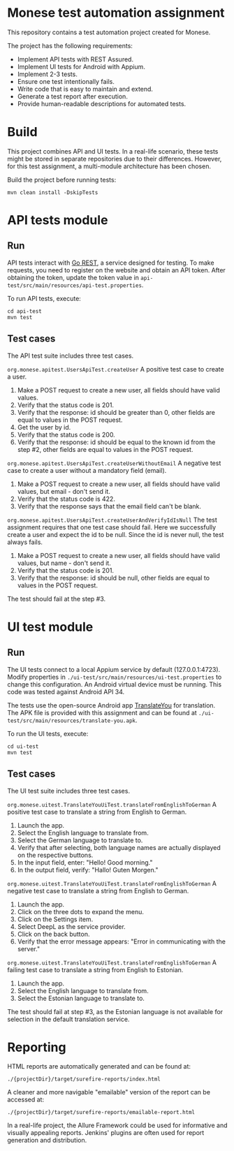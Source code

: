 # Monese test automation assignment

This repository contains a test automation project created for Monese.

The project has the following requirements:

* Implement API tests with REST Assured.
* Implement UI tests for Android with Appium.
* Implement 2-3 tests.
* Ensure one test intentionally fails.
* Write code that is easy to maintain and extend.
* Generate a test report after execution.
* Provide human-readable descriptions for automated tests.

# Build

This project combines API and UI tests. In a real-life scenario, these tests might be stored in separate repositories
due to their differences. However, for this test assignment, a multi-module architecture has been chosen.

Build the project before running tests:

`mvn clean install -DskipTests`

# API tests module

## Run

API tests interact with [Go REST](https://gorest.co.in/), a service designed for testing. To make requests, you need to
register on the website and obtain an API token. After obtaining the token, update the token value in
`api-test/src/main/resources/api-test.properties`.

To run API tests, execute:

```shell
cd api-test
mvn test
```

## Test cases

The API test suite includes three test cases.

`org.monese.apitest.UsersApiTest.createUser`
A positive test case to create a user.

1. Make a POST request to create a new user, all fields should have valid values.
2. Verify that the status code is 201.
3. Verify that the response: id should be greater than 0, other fields are equal to values in the POST request.
4. Get the user by id.
5. Verify that the status code is 200.
6. Verify that the response: id should be equal to the known id from the step #2, other fields are equal to values in
   the
   POST request.

`org.monese.apitest.UsersApiTest.createUserWithoutEmail`
A negative test case to create a user without a mandatory field (email).

1. Make a POST request to create a new user, all fields should have valid values, but email - don't send it.
2. Verify that the status code is 422.
3. Verify that the response says that the email field can't be blank.

`org.monese.apitest.UsersApiTest.createUserAndVerifyIdIsNull`
The test assignment requires that one test case should fail. Here we successfully create a user and expect the id to
be null. Since the id is never null, the test always fails.

1. Make a POST request to create a new user, all fields should have valid values, but name - don't send it.
2. Verify that the status code is 201.
3. Verify that the response: id should be null, other fields are equal to values in the POST request.

The test should fail at the step #3.

# UI test module

## Run

The UI tests connect to a local Appium service by default (127.0.0.1:4723). Modify properties in
`./ui-test/src/main/resources/ui-test.properties` to change this configuration. An Android virtual device must be
running. This code was tested against Android API 34.

The tests use the open-source Android app [TranslateYou](https://github.com/you-apps/TranslateYou/) for translation. The
APK file is provided with this assignment and can be found at `./ui-test/src/main/resources/translate-you.apk`.

To run the UI tests, execute:

```shell
cd ui-test
mvn test
```

## Test cases

The UI test suite includes three test cases.

`org.monese.uitest.TranslateYouUiTest.translateFromEnglishToGerman`
A positive test case to translate a string from English to German.

1. Launch the app.
2. Select the English language to translate from.
3. Select the German language to translate to.
4. Verify that after selecting, both language names are actually displayed on the respective buttons.
5. In the input field, enter: "Hello! Good morning."
6. In the output field, verify: "Hallo! Guten Morgen."

`org.monese.uitest.TranslateYouUiTest.translateFromEnglishToGerman`
A negative test case to translate a string from English to German.

1. Launch the app.
2. Click on the three dots to expand the menu.
3. Click on the Settings item.
4. Select DeepL as the service provider.
5. Click on the back button.
6. Verify that the error message appears: "Error in communicating with the server."

`org.monese.uitest.TranslateYouUiTest.translateFromEnglishToGerman`
A failing test case to translate a string from English to Estonian.

1. Launch the app.
2. Select the English language to translate from.
3. Select the Estonian language to translate to.

The test should fail at step #3, as the Estonian language is not available for selection in the default translation
service.

# Reporting

HTML reports are automatically generated and can be found at:

```
./{projectDir}/target/surefire-reports/index.html
```

A cleaner and more navigable "emailable" version of the report can be accessed at:

```
./{projectDir}/target/surefire-reports/emailable-report.html
```

In a real-life project, the Allure Framework could be used for informative and visually appealing reports. Jenkins'
plugins are often used for report generation and distribution.